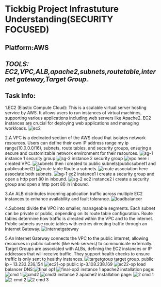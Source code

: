 # Tickbig Project Infrastuture Understanding(SECURITY FOCUSED)
## **Platform:AWS**
## *TOOLS: EC2,VPC,ALB,apache2,subnets,routetable,internet gateway,Target Group.*




## **Task Info:**
 1.EC2 (Elastic Compute Cloud): This is a scalable virtual server hosting service by AWS. It allows users to run instances of virtual machines, supporting various applications including web servers like 
           Apache2. EC2 instances are crucial for deploying web applications and managing workloads.
           ![ec2](https://github.com/user-attachments/assets/aac645f1-fbb4-4493-bf2f-75cc493556ba)
          
2.A VPC is a dedicated section of the AWS cloud that isolates network resources. Users can define their own IP address range my ip range(10.0.0.0/16), subnets, route tables, and security groups, ensuring a secure and 
         customizable network environment for their resources.
         ![sg-1](https://github.com/user-attachments/assets/e53bcc28-0ae4-4300-ac36-da2ed472241b)
         instance 1 security group
         ![sg-2](https://github.com/user-attachments/assets/99f38e16-05ba-41e1-b172-715a07da86bd)
         instance 2 security group
         ![vpc](https://github.com/user-attachments/assets/877c82b7-6a57-46f5-b6d6-81b0a1a2e0f9)
         here i created VPC.
         ![subnets](https://github.com/user-attachments/assets/b89424d5-e2fb-44f4-bdbf-8512e041f47d)
         then i created to public subnets(publicsubnet1 and publicsubnet2)
         ![route table](https://github.com/user-attachments/assets/aa1ab253-5dce-4ab2-b345-233f6215f16b)
         Route a subnets.
         ![route association](https://github.com/user-attachments/assets/e1c25a09-7428-47c3-9755-55d07ab3b001)
         here associate both subnets.
         ![sg-1](https://github.com/user-attachments/assets/0fdc9257-573b-47ac-918e-652f604436c9)
         ec2 instance1 i create a security group and open a http port 80 in inbound.
         ![sg-2](https://github.com/user-attachments/assets/bff6a15c-307a-4b2a-9c20-dec3157978a8)
         ec2 instance2 i create a security group and open a http port 80 in inbound.
         
 3.An ALB distributes incoming application traffic across multiple EC2 instances to enhance availability and fault tolerance.
         ![loadbalancer](https://github.com/user-attachments/assets/844560eb-6276-4e2b-b061-583cdf676d06)

 4.Subnets divide the VPC into smaller, manageable segments. Each subnet can be private or public, depending on its route table configuration. Route tables determine how traffic is directed within the VPC 
           and to the internet. 
           Public subnets use route tables with entries directing traffic through an Internet Gateway.
           ![internetgateway](https://github.com/user-attachments/assets/f4486157-53ba-4d84-9b1d-6ff2c125abca)

           
 5.An Internet Gateway connects the VPC to the public internet, allowing resources in public subnets (like web servers) to communicate externally. Target Groups are associated with ALBs, defining the EC2 
           instances or IP addresses that will receive traffic. They support health checks to ensure traffic is only sent to healthy instances.
           ![targetgroup](https://github.com/user-attachments/assets/c5d641a6-9c51-4e37-a31d-89dc5bf7fab0)
         target group.
public ip - 13.233.236.154
         ![ec21-op](https://github.com/user-attachments/assets/c862f42a-9ec7-4b8d-b017-16ce72078fef)
public ip-3.108.238.169
         ![ec22-op](https://github.com/user-attachments/assets/9ead65e1-f1fc-4901-9eb2-e49a92ad02c3)
load balancer DNS:![final op1](https://github.com/user-attachments/assets/cbab731d-0101-4be5-85ab-6b8390972316)
                  ![final-op2](https://github.com/user-attachments/assets/77c02299-9fc2-4a19-845a-8a3157326657)
instance 1 apache2 installation page:
![cmd 1](https://github.com/user-attachments/assets/fbe0a4c4-9776-47b7-973f-36a182f9c139)
![cmd2](https://github.com/user-attachments/assets/3471e7b3-4e14-4148-8b50-675c7ab6c6cd)
![cmd3](https://github.com/user-attachments/assets/4cd3448f-5f2e-4e96-a702-ba87686c6929)
instance 2 apache2 installation page:
![2 cmd 1](https://github.com/user-attachments/assets/63c2d4c4-5611-4512-8b9a-07b7716285ed)
![2 cmd 2](https://github.com/user-attachments/assets/b77f8e3c-899d-47ce-8d14-f5255a9c68a7)
![2 cmd 3](https://github.com/user-attachments/assets/957b1bf3-425c-4243-8220-f5dd1df378a3)







         
